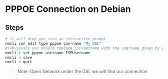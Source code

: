 # PPPOE Connection on Debian

## Steps
```sh
# it will drop you into an interactive prompt.
nmcli con edit type pppoe con-name "My DSL"
#(obviously you should replace ISPUsername with the username given by your ISP)
nmcli > set pppoe.username ISPUsername
nmcli > save
nmcli > quit
```
> Note: Open Network under the DSL we will find our connection
